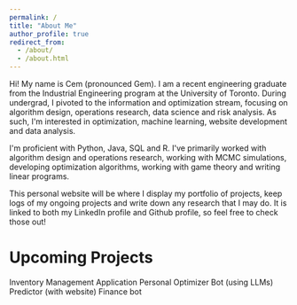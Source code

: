 ```yaml
---
permalink: /
title: "About Me"
author_profile: true
redirect_from: 
  - /about/
  - /about.html
---
```


Hi! My name is Cem (pronounced Gem). I am a recent engineering graduate from the Industrial Engineering program at the University of Toronto. During undergrad, I pivoted to the information and optimization stream, focusing on algorithm design, operations research, data science and risk analysis. As such, I'm interested in optimization, machine learning, website development and data analysis.

I'm proficient with Python, Java, SQL and R. I've primarily worked with algorithm design and operations research, working with MCMC simulations, developing optimization algorithms, working with game theory and writing linear programs.

This personal website will be where I display my portfolio of projects, keep logs of my ongoing projects and write down any research that I may do. It is linked to both my LinkedIn profile and Github profile, so feel free to check those out!

Upcoming Projects
======
Inventory Management Application
Personal Optimizer
Bot (using LLMs)
Predictor (with website)
Finance bot
